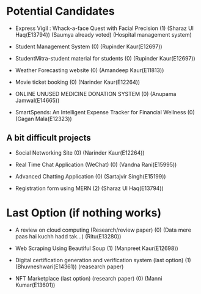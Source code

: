 # Potential Candidates

- Express Vigil : Whack-a-face Quest with Facial Precision (1) (Sharaz Ul Haq(E13794)) (Saumya already voted) (Hospital management system)

- Student Management System (0) (Rupinder Kaur(E12697))

- StudentMitra-student material for students (0) (Rupinder Kaur(E12697))

- Weather Forecasting website (0) (Amandeep Kaur(E11813))

- Movie ticket booking (0) (Narinder Kaur(E12264))

- ONLINE UNUSED MEDICINE DONATION SYSTEM (0) (Anupama Jamwal(E14665))

- SmartSpends: An Intelligent Expense Tracker for Financial Wellness (0) (Gagan Mala(E12323))

## A bit difficult projects

- Social Networking Site (0) (Narinder Kaur(E12264))

- Real Time Chat Application (WeChat) (0) (Vandna Rani(E15995))

- Advanced Chatting Application (0) (Sartajvir Singh(E15199))	

- Registration form using MERN (2) (Sharaz Ul Haq(E13794))


# Last Option (if nothing works)

- A review on cloud computing (Research/review paper) (0) (Data mere paas hai kuchh hadd tak...) (Ritu(E13280))

- Web Scraping Using Beautiful Soup (1) (Manpreet Kaur(E12698))

- Digital certification generation and verification system (last option) (1) (Bhuvneshwari(E14361)) (reasearch paper)

- NFT Marketplace (last option) (research paper) (0) (Manni Kumar(E13601))
